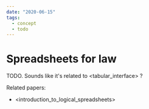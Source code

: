 ```yaml
---
date: "2020-06-15"
tags:
  - concept
  - todo
---
```


# Spreadsheets for law

TODO. Sounds like it's related to <tabular_interface> ?

Related papers:

- <introduction_to_logical_spreadsheets>
